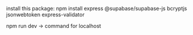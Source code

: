 <!-- npm is for installing and managing dependencies, while npx is for executing packages
npx allows running a package's command-line interface (CLI) tool without installing it globally or locally
npx will automatically install the package if it hasn't been installed already
npm is used for managing dependencies in a project, while npx is used for executing command-line tools that are part of a package -->


install this package:
npm install express @supabase/supabase-js bcryptjs jsonwebtoken express-validator

npm run dev -> command for localhost
